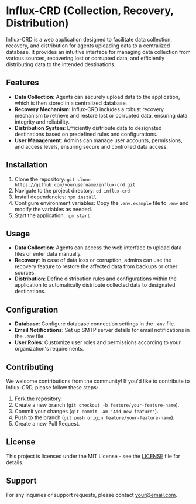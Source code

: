 # Influx-CRD (Collection, Recovery, Distribution)

Influx-CRD is a web application designed to facilitate data collection, recovery, and distribution for agents uploading data to a centralized database. It provides an intuitive interface for managing data collection from various sources, recovering lost or corrupted data, and efficiently distributing data to the intended destinations.

## Features

- **Data Collection**: Agents can securely upload data to the application, which is then stored in a centralized database.
- **Recovery Mechanism**: Influx-CRD includes a robust recovery mechanism to retrieve and restore lost or corrupted data, ensuring data integrity and reliability.
- **Distribution System**: Efficiently distribute data to designated destinations based on predefined rules and configurations.
- **User Management**: Admins can manage user accounts, permissions, and access levels, ensuring secure and controlled data access.

## Installation

1. Clone the repository: `git clone https://github.com/yourusername/influx-crd.git`
2. Navigate to the project directory: `cd influx-crd`
3. Install dependencies: `npm install`
4. Configure environment variables: Copy the `.env.example` file to `.env` and modify the variables as needed.
5. Start the application: `npm start`

## Usage

- **Data Collection**: Agents can access the web interface to upload data files or enter data manually.
- **Recovery**: In case of data loss or corruption, admins can use the recovery feature to restore the affected data from backups or other sources.
- **Distribution**: Define distribution rules and configurations within the application to automatically distribute collected data to designated destinations.

## Configuration

- **Database**: Configure database connection settings in the `.env` file.
- **Email Notifications**: Set up SMTP server details for email notifications in the `.env` file.
- **User Roles**: Customize user roles and permissions according to your organization's requirements.

## Contributing

We welcome contributions from the community! If you'd like to contribute to Influx-CRD, please follow these steps:

1. Fork the repository.
2. Create a new branch (`git checkout -b feature/your-feature-name`).
3. Commit your changes (`git commit -am 'Add new feature'`).
4. Push to the branch (`git push origin feature/your-feature-name`).
5. Create a new Pull Request.

## License

This project is licensed under the MIT License - see the [LICENSE](LICENSE) file for details.

## Support

For any inquiries or support requests, please contact [your@email.com](mailto:your@email.com).
